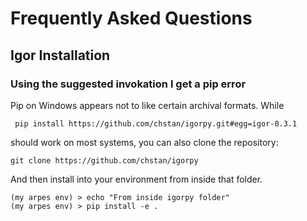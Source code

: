 # Frequently Asked Questions

## Igor Installation

### Using the suggested invokation I get a pip error

Pip on Windows appears not to like certain archival formats.
While

```pip
 pip install https://github.com/chstan/igorpy.git#egg=igor-0.3.1
```

should work on most systems, you can also clone the repository:

```git
git clone https://github.com/chstan/igorpy
```

And then install into your environment from inside that folder.

```pip
(my arpes env) > echo "From inside igorpy folder"
(my arpes env) > pip install -e .
```

